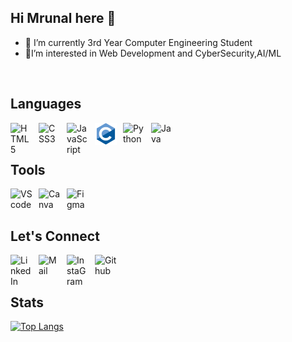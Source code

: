 ## Hi Mrunal here 👋
- 🔭 I’m currently 3rd Year Computer Engineering Student
- 🤩I’m interested in Web Development and CyberSecurity,AI/ML

<br>

## Languages 
<img align="left" alt="HTML5" width="35px" src="https://cdn.jsdelivr.net/gh/devicons/devicon/icons/html5/html5-original.svg" style="padding-right:10px;" />
<img align="left" alt="CSS3" width="35px" src="https://cdn.jsdelivr.net/gh/devicons/devicon/icons/css3/css3-original.svg" style="padding-right:10px;" />
<img align="left" alt="JavaScript" width="35px" src="https://cdn.jsdelivr.net/gh/devicons/devicon/icons/javascript/javascript-original.svg" style="padding-right:10px;" />
<img align="left" alt="C" width="35px" src="https://raw.githubusercontent.com/devicons/devicon/1119b9f84c0290e0f0b38982099a2bd027a48bf1/icons/c/c-original.svg" style="padding-right:10px;" />
<img align="left" alt="Python" width="35px" src= "https://cdn.jsdelivr.net/gh/devicons/devicon/icons/python/python-original.svg" style="padding-right:10px;" />
<img align="left" alt="Java" width="35px" src= "https://cdn.jsdelivr.net/gh/devicons/devicon/icons/java/java-original.svg" style="padding-right:10px;" />



 <br>
 <br>
 
## Tools  

<img align="left" alt="VScode" width="35px" src="https://cdn.jsdelivr.net/gh/devicons/devicon/icons/vscode/vscode-original.svg" style="padding-right:10px;" />
<img align="left" alt="Canva" width="35px" src="https://cdn.jsdelivr.net/gh/devicons/devicon/icons/canva/canva-original.svg" style="padding-right:10px;" />
<img align="left" alt="Figma" width="35px" src="https://cdn.jsdelivr.net/gh/devicons/devicon/icons/figma/figma-original.svg" style="padding-right:10px;" /> 
 

<br>
<br>

## Let's Connect
<a href="https://www.linkedin.com/in/mrunal-tamhane-04a165216/"><img align="left" alt="LinkedIn" width="35px" src="https://cdn.jsdelivr.net/gh/devicons/devicon/icons/linkedin/linkedin-original.svg"  style="padding-right:10px;" /></a>
<a href="mailto:mrunal.tamhane7@gmail.com"><img align="left" alt="Mail" width="35px" src="https://cdn-icons-png.flaticon.com/512/5968/5968534.png"  style="padding-right:10px;" /></a>
<a href="https://www.instagram.com/mrunaltamhane/"><img align="left" alt="InstaGram" width="35px" src="https://cdn-icons-png.flaticon.com/512/1409/1409946.png"  style="padding-right:10px;" /></a>
<a href="https://github.com/mrunaltamhane"><img align="left" alt="Github" width="35px" src="https://cdn.jsdelivr.net/gh/devicons/devicon/icons/github/github-original.svg"  style="padding-right:10px;" /></a>

<br>
<br>

##  Stats

[![Top Langs](https://github-readme-stats.vercel.app/api/top-langs/?username=mrunaltamhane&layout=compact)](https://github.com/anuraghazra/github-readme-stats)
